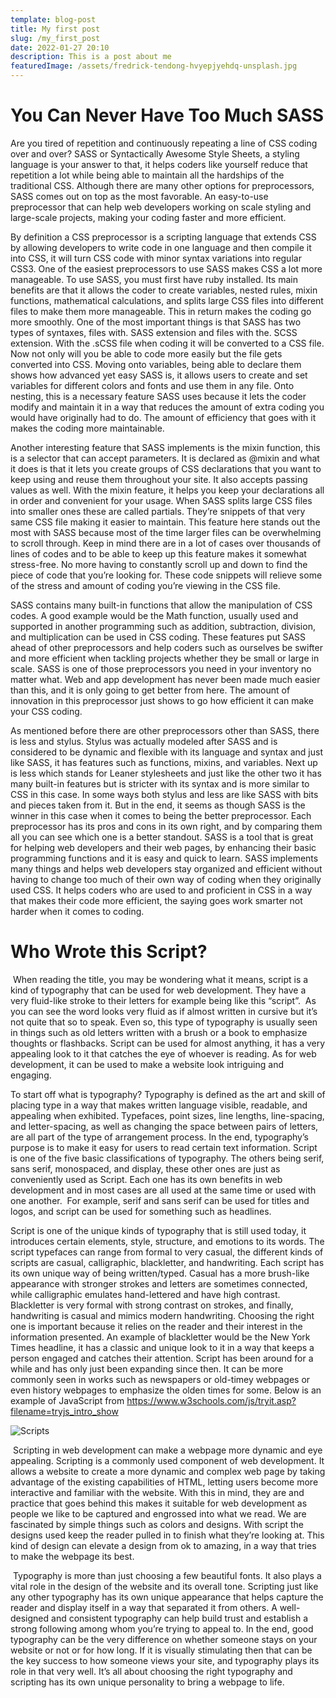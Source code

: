 ```yaml
---
template: blog-post
title: My first post
slug: /my_first_post
date: 2022-01-27 20:10
description: This is a post about me
featuredImage: /assets/fredrick-tendong-hvyepjyehdq-unsplash.jpg
---
```

<!--StartFragment-->

# **You Can Never Have Too Much SASS**

Are you tired of repetition and continuously repeating a line of CSS coding over and over? SASS or Syntactically Awesome Style Sheets, a styling language is your answer to that, it helps coders like yourself reduce that repetition a lot while being able to maintain all the hardships of the traditional CSS. Although there are many other options for preprocessors, SASS comes out on top as the most favorable. An easy-to-use preprocessor that can help web developers working on scale styling and large-scale projects, making your coding faster and more efficient.

By definition a CSS preprocessor is a scripting language that extends CSS by allowing developers to write code in one language and then compile it into CSS, it will turn CSS code with minor syntax variations into regular CSS3. One of the easiest preprocessors to use SASS makes CSS a lot more manageable. To use SASS, you must first have ruby installed. Its main benefits are that it allows the coder to create variables, nested rules, mixin functions, mathematical calculations, and splits large CSS files into different files to make them more manageable. This in return makes the coding go more smoothly. One of the most important things is that SASS has two types of syntaxes, files with. SASS extension and files with the. SCSS extension. With the .sCSS file when coding it will be converted to a CSS file. Now not only will you be able to code more easily but the file gets converted into CSS. Moving onto variables, being able to declare them shows how advanced yet easy SASS is, it allows users to create and set variables for different colors and fonts and use them in any file. Onto nesting, this is a necessary feature SASS uses because it lets the coder modify and maintain it in a way that reduces the amount of extra coding you would have originally had to do. The amount of efficiency that goes with it makes the coding more maintainable.

Another interesting feature that SASS implements is the mixin function, this is a selector that can accept parameters. It is declared as @mixin and what it does is that it lets you create groups of CSS declarations that you want to keep using and reuse them throughout your site. It also accepts passing values as well. With the mixin feature, it helps you keep your declarations all in order and convenient for your usage. When SASS splits large CSS files into smaller ones these are called partials. They’re snippets of that very same CSS file making it easier to maintain. This feature here stands out the most with SASS because most of the time larger files can be overwhelming to scroll through. Keep in mind there are in a lot of cases over thousands of lines of codes and to be able to keep up this feature makes it somewhat stress-free. No more having to constantly scroll up and down to find the piece of code that you’re looking for. These code snippets will relieve some of the stress and amount of coding you’re viewing in the CSS file.

SASS contains many built-in functions that allow the manipulation of CSS codes. A good example would be the Math function, usually used and supported in another programming such as addition, subtraction, division, and multiplication can be used in CSS coding. These features put SASS ahead of other preprocessors and help coders such as ourselves be swifter and more efficient when tackling projects whether they be small or large in scale. SASS is one of those preprocessors you need in your inventory no matter what. Web and app development has never been made much easier than this, and it is only going to get better from here. The amount of innovation in this preprocessor just shows to go how efficient it can make your CSS coding.

As mentioned before there are other preprocessors other than SASS, there is less and stylus. Stylus was actually modeled after SASS and is considered to be dynamic and flexible with its language and syntax and just like SASS, it has features such as functions, mixins, and variables. Next up is less which stands for Leaner stylesheets and just like the other two it has many built-in features but is stricter with its syntax and is more similar to CSS in this case. In some ways both stylus and less are like SASS with bits and pieces taken from it. But in the end, it seems as though SASS is the winner in this case when it comes to being the better preprocessor. Each preprocessor has its pros and cons in its own right, and by comparing them all you can see which one is a better standout. SASS is a tool that is great for helping web developers and their web pages, by enhancing their basic programming functions and it is easy and quick to learn. SASS implements many things and helps web developers stay organized and efficient without having to change too much of their own way of coding when they originally used CSS. It helps coders who are used to and proficient in CSS in a way that makes their code more efficient, the saying goes work smarter not harder when it comes to coding.   

<!--EndFragment-->

<!--StartFragment-->

# **Who Wrote this Script?**

 When reading the title, you may be wondering what it means, script is a kind of typography that can be used for web development. They have a very fluid-like stroke to their letters for example being like this “script”.  As you can see the word looks very fluid as if almost written in cursive but it’s not quite that so to speak. Even so, this type of typography is usually seen in things such as old letters written with a brush or a book to emphasize thoughts or flashbacks. Script can be used for almost anything, it has a very appealing look to it that catches the eye of whoever is reading. As for web development, it can be used to make a website look intriguing and engaging.

To start off what is typography? Typography is defined as the art and skill of placing type in a way that makes written language visible, readable, and appealing when exhibited. Typefaces, point sizes, line lengths, line-spacing, and letter-spacing, as well as changing the space between pairs of letters, are all part of the type of arrangement process. In the end, typography’s purpose is to make it easy for users to read certain text information. Script is one of the five basic classifications of typography. The others being serif, sans serif, monospaced, and display, these other ones are just as conveniently used as Script. Each one has its own benefits in web development and in most cases are all used at the same time or used with one another.  For example, serif and sans serif can be used for titles and logos, and script can be used for something such as headlines.

Script is one of the unique kinds of typography that is still used today, it introduces certain elements, style, structure, and emotions to its words. The script typefaces can range from formal to very casual, the different kinds of scripts are casual, calligraphic, blackletter, and handwriting. Each script has its own unique way of being written/typed. Casual has a more brush-like appearance with stronger strokes and letters are sometimes connected, while calligraphic emulates hand-lettered and have high contrast. Blackletter is very formal with strong contrast on strokes, and finally, handwriting is casual and mimics modern handwriting. Choosing the right one is important because it relies on the reader and their interest in the information presented. An example of blackletter would be the New York Times headline, it has a classic and unique look to it in a way that keeps a person engaged and catches their attention. Script has been around for a while and has only just been expanding since then. It can be more commonly seen in works such as newspapers or old-timey webpages or even history webpages to emphasize the olden times for some. Below is an example of JavaScript from <https://www.w3schools.com/js/tryit.asp?filename=tryjs_intro_show>

![](/assets/html1.png "Scripts")

 Scripting in web development can make a webpage more dynamic and eye appealing. Scripting is a commonly used component of web development. It allows a website to create a more dynamic and complex web page by taking advantage of the existing capabilities of HTML, letting users become more interactive and familiar with the website. With this in mind, they are and practice that goes behind this makes it suitable for web development as people we like to be captured and engrossed into what we read. We are fascinated by simple things such as colors and designs. With script the designs used keep the reader pulled in to finish what they’re looking at. This kind of design can elevate a design from ok to amazing, in a way that tries to make the webpage its best.

 Typography is more than just choosing a few beautiful fonts. It also plays a vital role in the design of the website and its overall tone. Scripting just like any other typography has its own unique appearance that helps capture the reader and display itself in a way that separated it from others. A well-designed and consistent typography can help build trust and establish a strong following among whom you’re trying to appeal to. In the end, good typography can be the very difference on whether someone stays on your website or not or for how long. If it is visually stimulating then that can be the key success to how someone views your site, and typography plays its role in that very well. It’s all about choosing the right typography and scripting has its own unique personality to bring a webpage to life.

<!--EndFragment-->